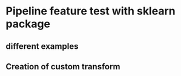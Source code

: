 # Pipeline feature test with sklearn package

## different examples

## Creation of custom transform